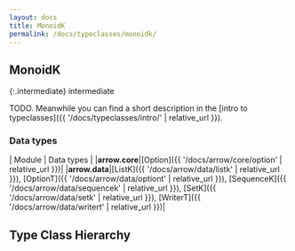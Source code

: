 ```yaml
---
layout: docs
title: MonoidK
permalink: /docs/typeclasses/monoidk/
---
```


## MonoidK

{:.intermediate}
intermediate

TODO. Meanwhile you can find a short description in the [intro to typeclasses]({{ '/docs/typeclasses/intro/' | relative_url }}).


### Data types

| Module | Data types |
|__arrow.core__|[Option]({{ '/docs/arrow/core/option' | relative_url }})|
|__arrow.data__|[ListK]({{ '/docs/arrow/data/listk' | relative_url }}), [OptionT]({{ '/docs/arrow/data/optiont' | relative_url }}), [SequenceK]({{ '/docs/arrow/data/sequencek' | relative_url }}), [SetK]({{ '/docs/arrow/data/setk' | relative_url }}), [WriterT]({{ '/docs/arrow/data/writert' | relative_url }})|





## Type Class Hierarchy

<canvas id="arrow.typeclasses-hierarchy-diagram"></canvas>
<script>
  drawNomNomlDiagram('arrow.typeclasses-hierarchy-diagram', 'arrow.typeclasses-diagram.nomnol')
</script>

